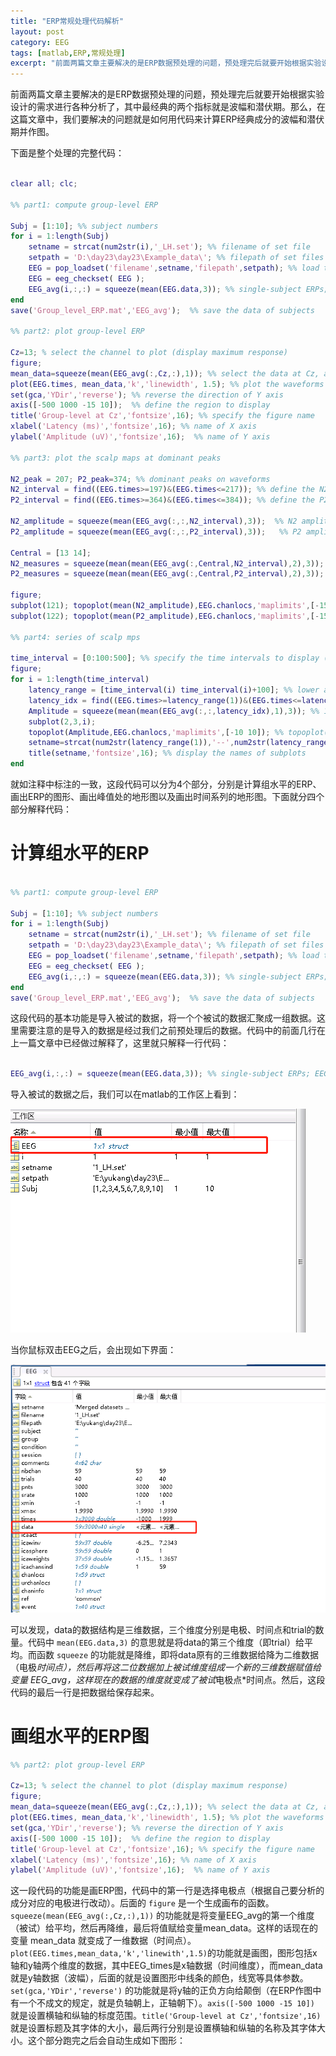 ```yaml
---
title: "ERP常规处理代码解析"
layout: post
category: EEG
tags: [matlab,ERP,常规处理]
excerpt: "前面两篇文章主要解决的是ERP数据预处理的问题，预处理完后就要开始根据实验设计的需求进行各种分析了，其中最经典的两个指标就是波幅和潜伏期。那么，在这篇文章中，我们要解决的问题"
---
```

前面两篇文章主要解决的是ERP数据预处理的问题，预处理完后就要开始根据实验设计的需求进行各种分析了，其中最经典的两个指标就是波幅和潜伏期。那么，在这篇文章中，我们要解决的问题就是如何用代码来计算ERP经典成分的波幅和潜伏期并作图。

下面是整个处理的完整代码：

```matlab

clear all; clc;

%% part1: compute group-level ERP

Subj = [1:10]; %% subject numbers
for i = 1:length(Subj)
    setname = strcat(num2str(i),'_LH.set'); %% filename of set file
    setpath = 'D:\day23\day23\Example_data\'; %% filepath of set files (need to be changed)
    EEG = pop_loadset('filename',setname,'filepath',setpath); %% load the data
    EEG = eeg_checkset( EEG );
    EEG_avg(i,:,:) = squeeze(mean(EEG.data,3)); %% single-subject ERPs; EEG_avg dimension: subj*channel*time
end
save('Group_level_ERP.mat','EEG_avg');  %% save the data of subjects

%% part2: plot group-level ERP

Cz=13; % select the channel to plot (display maximum response)
figure;
mean_data=squeeze(mean(EEG_avg(:,Cz,:),1)); %% select the data at Cz, average across subjects, mean_data: 1*3000
plot(EEG.times, mean_data,'k','linewidth', 1.5); %% plot the waveforms
set(gca,'YDir','reverse'); %% reverse the direction of Y axis
axis([-500 1000 -15 10]);  %% define the region to display
title('Group-level at Cz','fontsize',16); %% specify the figure name
xlabel('Latency (ms)','fontsize',16); %% name of X axis
ylabel('Amplitude (uV)','fontsize',16);  %% name of Y axis

%% part3: plot the scalp maps at dominant peaks

N2_peak = 207; P2_peak=374; %% dominant peaks on waveforms
N2_interval = find((EEG.times>=197)&(EEG.times<=217)); %% define the N2 intervals [peak-10 peak+10]
P2_interval = find((EEG.times>=364)&(EEG.times<=384)); %% define the P2 intervals [peak-10 peak+10]

N2_amplitude = squeeze(mean(EEG_avg(:,:,N2_interval),3));  %% N2 amplitude for each subject and each channel
P2_amplitude = squeeze(mean(EEG_avg(:,:,P2_interval),3));   %% P2 amplitude for each subject and each channel

Central = [13 14];
N2_measures = squeeze(mean(mean(EEG_avg(:,Central,N2_interval),2),3));  %% N2 amplitude for each subject  (for statistics)
P2_measures = squeeze(mean(mean(EEG_avg(:,Central,P2_interval),2),3));   %% P2 amplitude for each subject  (for statistics)

figure;
subplot(121); topoplot(mean(N2_amplitude),EEG.chanlocs,'maplimits',[-15 15]); title('N2 Amplitude','fontsize',16); %% N2 scalp map (group-level)
subplot(122); topoplot(mean(P2_amplitude),EEG.chanlocs,'maplimits',[-15 15]); title('P2 Amplitude','fontsize',16); %% P2 scalp map (group-level)

%% part4: series of scalp mps

time_interval = [0:100:500]; %% specify the time intervals to display (to be changed)
figure;
for i = 1:length(time_interval)
    latency_range = [time_interval(i) time_interval(i)+100]; %% lower and upper limits
    latency_idx = find((EEG.times>=latency_range(1))&(EEG.times<=latency_range(2))); %% interval of the specific regions
    Amplitude = squeeze(mean(mean(EEG_avg(:,:,latency_idx),1),3)); %% 1*channel (averaged across subjects and interval)
    subplot(2,3,i);
    topoplot(Amplitude,EEG.chanlocs,'maplimits',[-10 10]); %% topoplot(Amplitude,EEG.chanlocs);
    setname=strcat(num2str(latency_range(1)),'--',num2str(latency_range(2)),'ms'); %% specify the name of subplots
    title(setname,'fontsize',16); %% display the names of subplots
end


```

就如注释中标注的一致，这段代码可以分为4个部分，分别是计算组水平的ERP、画出ERP的图形、画出峰值处的地形图以及画出时间系列的地形图。下面就分四个部分解释代码：

# 计算组水平的ERP

```matlab

%% part1: compute group-level ERP

Subj = [1:10]; %% subject numbers
for i = 1:length(Subj)
    setname = strcat(num2str(i),'_LH.set'); %% filename of set file
    setpath = 'D:\day23\day23\Example_data\'; %% filepath of set files (need to be changed)
    EEG = pop_loadset('filename',setname,'filepath',setpath); %% load the data
    EEG = eeg_checkset( EEG );
    EEG_avg(i,:,:) = squeeze(mean(EEG.data,3)); %% single-subject ERPs; EEG_avg dimension: subj*channel*time
end
save('Group_level_ERP.mat','EEG_avg');  %% save the data of subjects

```
这段代码的基本功能是导入被试的数据，将一个个被试的数据汇聚成一组数据。这里需要注意的是导入的数据是经过我们之前预处理后的数据。代码中的前面几行在上一篇文章中已经做过解释了，这里就只解释一行代码：

```matlab

EEG_avg(i,:,:) = squeeze(mean(EEG.data,3)); %% single-subject ERPs; EEG_avg dimension: subj*channel*time

```

导入被试的数据之后，我们可以在matlab的工作区上看到：

![p1](/images/posts/20190304/p1.png)

当你鼠标双击EEG之后，会出现如下界面：

![p2](/images/posts/20190304/p2.png)

可以发现，data的数据结构是三维数据，三个维度分别是电极、时间点和trial的数量。代码中 `mean(EEG.data,3)` 的意思就是将data的第三个维度（即trial）给平均。而函数 `squeeze` 的功能就是降维，即将data原有的三维数据给降为二维数据（电极*时间点），然后再将这二位数据加上被试维度组成一个新的三维数据赋值给变量 EEG_avg，这样现在的数据的维度就变成了被试*电极点*时间点。然后，这段代码的最后一行是把数据给保存起来。

# 画组水平的ERP图

```matlab
%% part2: plot group-level ERP

Cz=13; % select the channel to plot (display maximum response)
figure;
mean_data=squeeze(mean(EEG_avg(:,Cz,:),1)); %% select the data at Cz, average across subjects, mean_data: 1*3000
plot(EEG.times, mean_data,'k','linewidth', 1.5); %% plot the waveforms
set(gca,'YDir','reverse'); %% reverse the direction of Y axis
axis([-500 1000 -15 10]);  %% define the region to display
title('Group-level at Cz','fontsize',16); %% specify the figure name
xlabel('Latency (ms)','fontsize',16); %% name of X axis
ylabel('Amplitude (uV)','fontsize',16);  %% name of Y axis

```

这一段代码的功能是画ERP图，代码中的第一行是选择电极点（根据自己要分析的成分对应的电极进行改动）。后面的 `figure` 是一个生成画布的函数。`squeeze(mean(EEG_avg(:,Cz,:),1))` 的功能就是将变量EEG_avg的第一个维度（被试）给平均，然后再降维，最后将值赋给变量mean_data。这样的话现在的变量 mean_data 就变成了一维数据（时间点）。`plot(EEG.times,mean_data,'k','linewith',1.5)`的功能就是画图，图形包括x轴和y轴两个维度的数据，其中EEG_times是x轴数据（时间维度），而mean_data就是y轴数据（波幅），后面的就是设置图形中线条的颜色，线宽等具体参数。`set(gca,'YDir','reverse')` 的功能就是将y轴的正负方向给颠倒（在ERP作图中有一个不成文的规定，就是负轴朝上，正轴朝下）。`axis([-500 1000 -15 10])` 就是设置横轴和纵轴的标度范围。`title('Group-level at Cz','fontsize',16)` 就是设置标题及其字体的大小，最后两行分别是设置横轴和纵轴的名称及其字体大小。这个部分跑完之后会自动生成如下图形：
